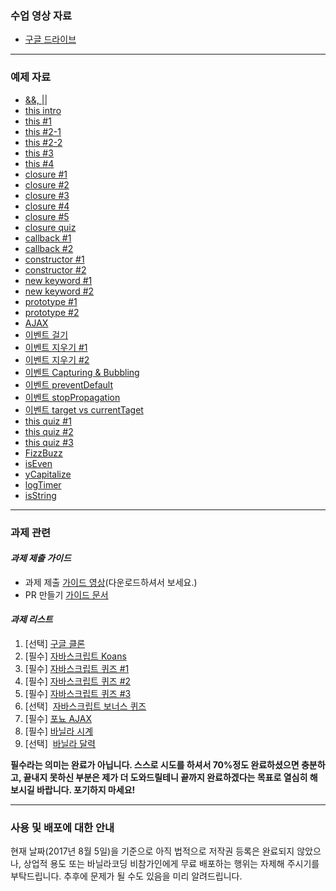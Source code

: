 ### 수업 영상 자료

- [구글 드라이브](https://goo.gl/9q8HVS)

---

### 예제 자료

- [&&, ||](http://jsbin.com/zejavu/2/edit?js,console)
- [this intro](http://jsbin.com/xilenug/2/edit?js,console)
- [this #1](http://jsbin.com/tagidid/2/edit?js,console)
- [this #2-1](http://jsbin.com/jucimow/5/edit?js,console)
- [this #2-2](http://jsbin.com/qulohun/2/edit?js,console)
- [this #3](http://jsbin.com/zufafat/3/edit?js,console)
- [this #4](http://jsbin.com/zizokeg/2/edit?js,console)
- [closure #1](http://jsbin.com/rovocul/1/edit?js,console)
- [closure #2](http://jsbin.com/mepaca/2/edit?js,console)
- [closure #3](http://jsbin.com/hudujag/1/edit?js,console)
- [closure #4](http://jsbin.com/viceziq/5/edit?js,console)
- [closure #5](http://jsbin.com/sanuvey/1/edit?js,console)
- [closure quiz](http://jsbin.com/jevoled/6/edit?js,console)
- [callback #1](http://jsbin.com/toqoke/1/edit?js,console)
- [callback #2](http://jsbin.com/basefaq/1/edit?js,console)
- [constructor #1](http://jsbin.com/qedigep/1/edit?js,console)
- [constructor #2](http://jsbin.com/gejesor/edit?js,console)
- [new keyword #1](http://jsbin.com/qukayiq/edit?js,console)
- [new keyword #2](http://jsbin.com/bacoxeb/2/edit?js,console)
- [prototype #1](http://jsbin.com/zojecuh/2/edit?js,console)
- [prototype #2](http://jsbin.com/gimeseh/edit?js,console)
- [AJAX](http://jsbin.com/furonub/edit?html,console,output)
- [이벤트 걸기](http://jsbin.com/hesoxek/edit?js,console,output)
- [이벤트 지우기 #1](http://jsbin.com/femoyod/edit?js,console,output)
- [이벤트 지우기 #2](http://jsbin.com/yuvorul/edit?js,console,output)
- [이벤트 Capturing & Bubbling](http://jsbin.com/yokavu/edit?js,console,output)
- [이벤트 preventDefault](http://jsbin.com/bazowa/edit?js,console,output)
- [이벤트 stopPropagation](http://jsbin.com/pexugi/edit?js,console,output)
- [이벤트 target vs currentTaget](http://jsbin.com/zurutor/edit?js,console,output)
- [this quiz #1](http://jsbin.com/cuxesoy/edit?js,console)
- [this quiz #2](http://jsbin.com/tukojop/edit?js,console)
- [this quiz #3](http://jsbin.com/pixamuv/edit?js,console)
- [FizzBuzz](http://jsbin.com/vigade/edit?js,console)
- [isEven](http://jsbin.com/vuwixey/edit?js,console)
- [yCapitalize](http://jsbin.com/rewupif/edit?js,console)
- [logTimer](http://jsbin.com/rikudux/edit?js,console)
- [isString](http://jsbin.com/dejiru/edit?js,console)

---

### 과제 관련

#### _과제 제출 가이드_

- 과제 제출 [가이드 영상](https://goo.gl/htShKT)(다운로드하셔서 보세요.)
- PR 만들기 [가이드 문서](https://help.github.com/articles/creating-a-pull-request-from-a-fork/)

#### _과제 리스트_

1. [선택] [구글 클론](https://github.com/vanilla-coding/google-clone)
2. [필수]  [자바스크립트 Koans](https://github.com/vanilla-coding/javascript-koans)
3. [필수]  [자바스크립트 퀴즈 #1](https://github.com/vanilla-coding/Javascript-Basics-1)
4. [필수]  [자바스크립트 퀴즈 #2](https://github.com/vanilla-coding/Javascript-Basics-2)
5. [필수]  [자바스크립트 퀴즈 #3](https://github.com/vanilla-coding/Javascript-Basics-3)
6. [선택]  [자바스크립트 보너스 퀴즈](https://github.com/vanilla-coding/vanilla-utils)
7. [필수]  [포뇨 AJAX](https://github.com/vanilla-coding/ponyo-ajax)
8. [필수]  [바닐라 시계](https://github.com/vanilla-coding/vanilla-clock)
9. [선택]  [바닐라 달력](https://github.com/vanilla-coding/vanilla-calendar)

**필수라는 의미는 완료가 아닙니다. 스스로 시도를 하셔서 70%정도 완료하셨으면 충분하고, 끝내지 못하신 부분은 제가 더 도와드릴테니 끝까지 완료하겠다는 목표로 열심히 해보시길 바랍니다. 포기하지 마세요!**

---

### 사용 및 배포에 대한 안내

현재 날짜(2017년 8월 5일)을 기준으로 아직 법적으로 저작권 등록은 완료되지 않았으나, 상업적 용도 또는 바닐라코딩 비참가인에게 무료 배포하는 행위는 자제해 주시기를 부탁드립니다. 추후에 문제가 될 수도 있음을 미리 알려드립니다.
